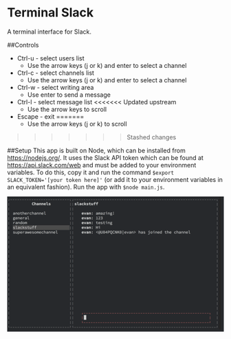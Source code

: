 Terminal Slack
==============

A terminal interface for Slack.

##Controls
 - Ctrl-u - select users list
    - Use the arrow keys (j or k) and enter to select a channel
 - Ctrl-c - select channels list
    - Use the arrow keys (j or k) and enter to select a channel
 - Ctrl-w - select writing area
    - Use enter to send a message
 - Ctrl-l - select message list
<<<<<<< Updated upstream
    - Use the arrow keys to scroll
 - Escape - exit
=======
    - Use the arrow keys (j or k) to scroll
>>>>>>> Stashed changes
 
##Setup
This app is built on Node, which can be installed from https://nodejs.org/. It uses the Slack API token which can be found at https://api.slack.com/web and must be added to your environment variables. To do this, copy it and run the command `$export SLACK_TOKEN='[your token here]'` (or add it to your environment variables in an equivalent fashion). Run the app with `$node main.js`.

![Alt text](screen-shot.png?raw=true "Terminal Slack")
